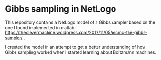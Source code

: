 # Gibbs sampling in NetLogo

This repository contains a NetLogo model of a Gibbs sampler based on the one I found implemented in matlab: https://theclevermachine.wordpress.com/2012/11/05/mcmc-the-gibbs-sampler/ .

I created the model in an attempt to get a better understanding of how Gibbs sampling worked when I started learning about Boltzmann machines. 
